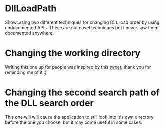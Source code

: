 # DllLoadPath

Showcasing two different techniques for changing DLL load order by using undocumented APIs.
These are not novel techniques but I never saw them documented anywhere.

# Changing the working directory

Writing this one up for people was inspired by this [tweet](https://twitter.com/Octoberfest73/status/1642165975805050881), thank you for reminding me of it :)

# Changing the second search path of the DLL search order

This one will will cause the application to still look into it's own directory before the one you choose, but it may come useful in some cases.
